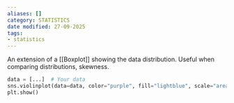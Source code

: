 ```yaml
---
aliases: []
category: STATISTICS
date modified: 27-09-2025
tags:
- statistics
---
```

An extension of a [[Boxplot]] showing the data distribution. Useful when comparing distributions, skewness.

```python
data = [...]  # Your data
sns.violinplot(data=data, color="purple", fill="lightblue", scale="area")
plt.show()
```

